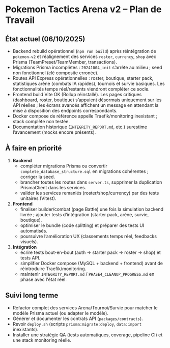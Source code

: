 # Pokemon Tactics Arena v2 – Plan de Travail

## État actuel (06/10/2025)
- Backend rebuild opérationnel (`npm run build`) après réintégration de `pokemon-v2` et réalignement des services `roster`, `currency`, `shop` avec Prisma (TeamPreset/TeamMember, transactions).
- Migrations Prisma incomplètes : `20241004_init` s’arrête au milieu ; seed non fonctionnel (clé composite erronée).
- Routes API Express opérationnelles : roster, boutique, starter pack, statistiques arène (combats IA rapides), tournois et survie basiques. Les fonctionnalités temps réel/restants viendront compléter ce socle.
- Frontend build Vite OK (Rollup réinstallé). Les pages critiques (dashboard, roster, boutique) s’appuient désormais uniquement sur les API réelles ; les écrans avancés affichent un message en attendant la mise à disposition des endpoints correspondants.
- Docker compose de référence appelle Traefik/monitoring inexistant ; stack complète non testée.
- Documentation historique (`INTEGRITY_REPORT.md`, etc.) surestime l’avancement (mocks encore présents).

## À faire en priorité
1. **Backend**
   - compléter migrations Prisma ou convertir `complete_database_structure.sql` en migrations cohérentes ; corriger la seed.
   - brancher toutes les routes dans `server.ts`, supprimer la duplication PrismaClient dans les services.
   - valider les services remaniés (roster/shop/currency) par des tests unitaires (Vitest).
2. **Frontend**
   - finaliser builder/combat (page Battle) une fois la simulation backend livrée ; ajouter tests d’intégration (starter pack, arène, survie, boutique).
   - optimiser le bundle (code splitting) et préparer des tests UI automatisés.
   - poursuivre l’amélioration UX (classements temps réel, feedbacks visuels).
3. **Intégration**
   - écrire tests bout-en-bout (auth → starter pack → roster → shop) et tests API.
   - simplifier Docker compose (MySQL + backend + frontend) avant de réintroduire Traefik/monitoring.
   - maintenir `INTEGRITY_REPORT.md` / `PHASE4_CLEANUP_PROGRESS.md` en phase avec l'état réel.

## Suivi long terme
- Refactor complet des services Arena/Tournoi/Survie pour matcher le modèle Prisma actuel (ou adapter le modèle).
- Générer et documenter les contrats API (`packages/contracts`).
- Revoir `deploy.sh` (scripts `prisma:migrate:deploy`, `data:import` inexistants).
- Installer une stratégie QA (tests automatiques, coverage, pipeline CI) et une stack monitoring réelle.
